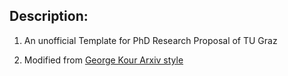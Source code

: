 
## Description:

1. An unofficial Template for  PhD Research Proposal of TU Graz

2. Modified from [George Kour Arxiv style ](https://github.com/kourgeorge/arxiv-style)